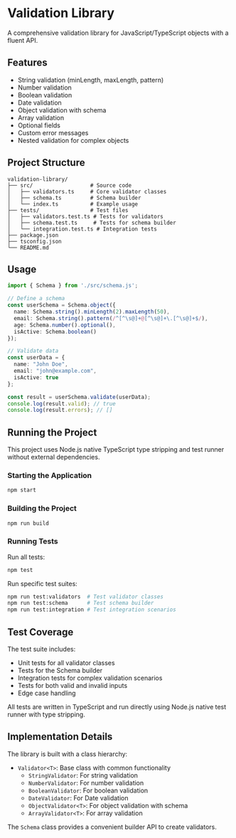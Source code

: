 # Validation Library

A comprehensive validation library for JavaScript/TypeScript objects with a fluent API.

## Features

- String validation (minLength, maxLength, pattern)
- Number validation
- Boolean validation
- Date validation
- Object validation with schema
- Array validation
- Optional fields
- Custom error messages
- Nested validation for complex objects

## Project Structure

```
validation-library/
├── src/                  # Source code
│   ├── validators.ts     # Core validator classes
│   ├── schema.ts         # Schema builder
│   └── index.ts          # Example usage
├── tests/                # Test files
│   ├── validators.test.ts # Tests for validators
│   ├── schema.test.ts     # Tests for schema builder
│   └── integration.test.ts # Integration tests
├── package.json
├── tsconfig.json
└── README.md
```

## Usage

```typescript
import { Schema } from './src/schema.js';

// Define a schema
const userSchema = Schema.object({
  name: Schema.string().minLength(2).maxLength(50),
  email: Schema.string().pattern(/^[^\s@]+@[^\s@]+\.[^\s@]+$/),
  age: Schema.number().optional(),
  isActive: Schema.boolean()
});

// Validate data
const userData = {
  name: "John Doe",
  email: "john@example.com",
  isActive: true
};

const result = userSchema.validate(userData);
console.log(result.valid); // true
console.log(result.errors); // []
```

## Running the Project

This project uses Node.js native TypeScript type stripping and test runner without external dependencies.

### Starting the Application

```bash
npm start
```

### Building the Project

```bash
npm run build
```

### Running Tests

Run all tests:

```bash
npm test
```

Run specific test suites:

```bash
npm run test:validators  # Test validator classes
npm run test:schema      # Test schema builder
npm run test:integration # Test integration scenarios
```

## Test Coverage

The test suite includes:

- Unit tests for all validator classes
- Tests for the Schema builder
- Integration tests for complex validation scenarios
- Tests for both valid and invalid inputs
- Edge case handling

All tests are written in TypeScript and run directly using Node.js native test runner with type stripping.

## Implementation Details

The library is built with a class hierarchy:

- `Validator<T>`: Base class with common functionality
  - `StringValidator`: For string validation
  - `NumberValidator`: For number validation
  - `BooleanValidator`: For boolean validation
  - `DateValidator`: For Date validation
  - `ObjectValidator<T>`: For object validation with schema
  - `ArrayValidator<T>`: For array validation

The `Schema` class provides a convenient builder API to create validators. 